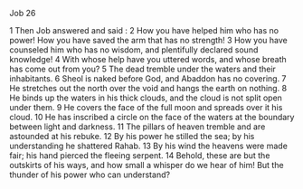 Job 26

1	Then Job answered and said :
2	How you have helped him who has no power! How you have saved the arm that has no strength!
3	How you have counseled him who has no wisdom, and plentifully declared sound knowledge!
4	With whose help have you uttered words, and whose breath has come out from you?
5	The dead tremble under the waters and their inhabitants.
6	Sheol is naked before God, and Abaddon has no covering.
7	He stretches out the north over the void and hangs the earth on nothing.
8	He binds up the waters in his thick clouds, and the cloud is not split open under them.
9	He covers the face of the full moon and spreads over it his cloud.
10	He has inscribed a circle on the face of the waters at the boundary between light and darkness.
11	The pillars of heaven tremble and are astounded at his rebuke.
12	By his power he stilled the sea; by his understanding he shattered Rahab.
13	By his wind the heavens were made fair; his hand pierced the fleeing serpent.
14	Behold, these are but the outskirts of his ways, and how small a whisper do we hear of him! But the thunder of his power who can understand?

